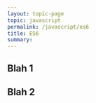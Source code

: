 ```yaml
---
layout: topic-page
topic: javascript
permalink: /javascript/es6
title: ES6
summary: 
---
```



## Blah 1

## Blah 2
